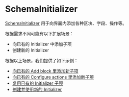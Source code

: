 # SchemaInitializer

[SchemaInitializer](/development/client/ui-schema/initializer) 用于向界面内添加各种区块、字段、操作等。

根据需求不同可能有以下扩展场景：

- 向已有的 Initializer 中添加子项
- 创建新的 Initializer

根据以上场景，我们提供了如下示例：

- [向已有的 Add block 里添加新子项](/plugin-samples/schema-initializer/add-item-to-block)
- [向已有的 Configure actions 里添加新子项](/plugin-samples/schema-initializer/add-item-to-actions)
- [复用已有的 Initializer 子项](/plugin-samples/schema-initializer/reuse-existing-item)
- [创建并使用新的 Initializer](/plugin-samples/schema-initializer/create-new)
